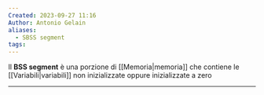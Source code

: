 ```yaml
---
Created: 2023-09-27 11:16
Author: Antonio Gelain
aliases:
  - SBSS segment
tags:
---
```


Il **BSS segment** è una porzione di [[Memoria|memoria]] che contiene le [[Variabili|variabili]] non inizializzate oppure inizializzate a zero

---


